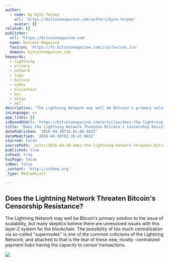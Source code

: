 ```yaml
---
author:
  - name: by Kyle Torpey
    url: 'https://bitcoinmagazine.com/authors/kyle-torpey'
    avatar: {}
related: []
publisher:
  url: 'https://bitcoinmagazine.com'
  name: Bitcoin Magazine
  favicon: 'https://fs.bitcoinmagazine.com/ico/favicon.ico'
  domain: bitcoinmagazine.com
keywords:
  - lightning
  - privacy
  - network
  - lopp
  - bitcoin
  - nodes
  - blockchain
  - kyc
  - bitgo
  - aml
description: "The Lightning Network may well be Bitcoin's primary solution to the issue of scalability, but many skeptics believe there are unresolved issues with this layer-2 system for the blockchain. The possibility of too much centralization via so-called \"supernodes\" is one of the common criticisms of the Lightning Network, and attached to that is the fear of these new, mostly -centralized payment hubs having the capacity to censor transactions."
inLanguage: en
app_links: []
isBasedOnUrl: 'https://bitcoinmagazine.com/articles/does-the-lightning-network-threaten-bitcoin-s-censorship-resistance-1461953131'
title: "Does the Lightning Network Threaten Bitcoin's Censorship Resistance?"
datePublished: '2016-04-30T16:01:00.882Z'
dateModified: '2016-04-30T03:35:47.665Z'
starred: false
sourcePath: _posts/2016-04-30-does-the-lightning-network-threaten-bitcoins-censorship-res.md
published: true
inFeed: true
hasPage: false
inNav: false
_context: 'http://schema.org'
_type: MediaObject

---
```

<article style=""><h1>Does the Lightning Network Threaten Bitcoin's Censorship Resistance?</h1><p>The Lightning Network may well be Bitcoin's primary solution to the issue of scalability, but many skeptics believe there are unresolved issues with this layer-2 system for the blockchain. The possibility of too much centralization via so-called "supernodes" is one of the common criticisms of the Lightning Network, and attached to that is the fear of these new, mostly -centralized payment hubs having the capacity to censor transactions.</p><img src="https://fs.bitcoinmagazine.com/img/articles/does-the-lightning-network-threaten-bitcoin-s-censorship-resistance.jpg" /></article>